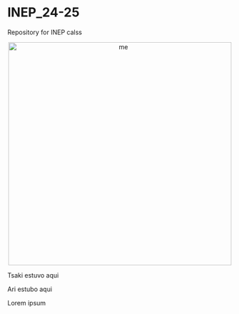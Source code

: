 # INEP_24-25
Repository for INEP calss


<div align="center">
<img alt="me" src="https://github.com/PabloTutorMoegle/MiniProjects/assets/102219711/9b2d64e7-5579-4bca-93e5-ea66555ec3b7" width="500"/>
</div>


Tsaki estuvo aqui

Ari estubo aqui

Lorem ipsum
